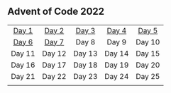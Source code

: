 ## Advent of Code 2022
|     |     |     |     |     |
|:-:|:-:|:-:|:-:|:-:|
|[Day 1](./Day%201%20-%20Calorie%20Counting/)|[Day 2](./Day%202%20-%20Rock%20Paper%20Scissors/)|[Day 3](./Day%203%20-%20Rucksack%20Reorganization/)|[Day 4](./Day%204%20-%20Camp%20Cleanup/)|[Day 5](./Day%205%20-%20Supply%20Stacks/)|
|[Day 6](./Day%206%20-%20Tuning%20Trouble/)|[Day 7](./Day%207%20-%20No%20Space%20Left%20On%20Device/)|Day 8|Day 9|Day 10|
|Day 11|Day 12|Day 13|Day 14|Day 15|
|Day 16|Day 17|Day 18|Day 19|Day 20|
|Day 21|Day 22|Day 23|Day 24|Day 25|
||||||